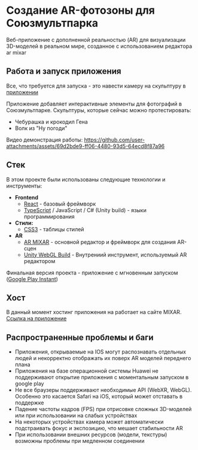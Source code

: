 # Создание AR-фотозоны для Союзмультпарка

Веб-приложение с дополненной реальностью (AR) для визуализации 3D-моделей в реальном мире, созданное с использованием редактора ar mixar

## Работа и запуск приложения

Все, что требуется для запуска - это навести камеру на скульптуру в [приложении](https://xr.mix-ar.ru/q?id=3357)

Приложение добавляет интерактивные элементы для фотографий в Союзмультпарке.
Скульптуры, которые сейчас можно протестировать:
  * Чебурашка и крокодил Гена
  * Волк из "Ну погоди"

Видео демонстрация работы:
https://github.com/user-attachments/assets/69d2bde9-ff06-4480-93d5-64ecd8f87a96

## Стек

В этом проекте были использованы следующие технологии и инструменты:

* **Frontend**
  * [React](https://reactjs.org/) - базовый фреймворк
  * [TypeScript](https://www.typescriptlang.org/) / JavaScript / C# (Unity build) - языки программирования
* **Стили:**
  * [CSS3](https://developer.mozilla.org/ru/docs/Web/CSS) - таблицы стилей
* **AR**
  * [AR MIXAR](https://editor.mix-ar.ru/) - основной редактор и фреймворк для создания AR-сцен
  * [Unity WebGL Build](https://docs.unity3d.com/560/Documentation/Manual/webgl-gettingstarted.html) - Внутрениий инструмент, используемый AR редактором
 
Финальная версия проекта - приложение с мгновенным запуском ([Google Play Instant](https://support.google.com/googleplay/android-developer/answer/7381861?hl=ru))

## Хост

В данный момент хостинг приложения на работает на сайте MIXAR. [Ссылка на приложение](https://xr.mix-ar.ru/q?id=3357)

## Распространенные проблемы и баги
  * Приложения, открываемые на IOS могут распознавать отдельных людей и некорректно отображать их поверх AR моделей переднего плана
  * Приложения на базе операционной системы Huawei не поддерживают открытие приложения с моментальным запуском в google play
  * Не все браузеры поддерживают необходимые API (WebXR, WebGL). Особенно это касается Safari на iOS, который может отставать в поддержке
  * Падение частоты кадров (FPS) при отрисовке сложных 3D-моделей или при использовании на слабых устройствах
  * На некоторых устройствах камера может автоматически подстраивать фокус и экспозицию, что мешает стабильности AR
  * При использовании внешних ресурсов (модели, текстуры) возможны проблемы при медленном соединении


